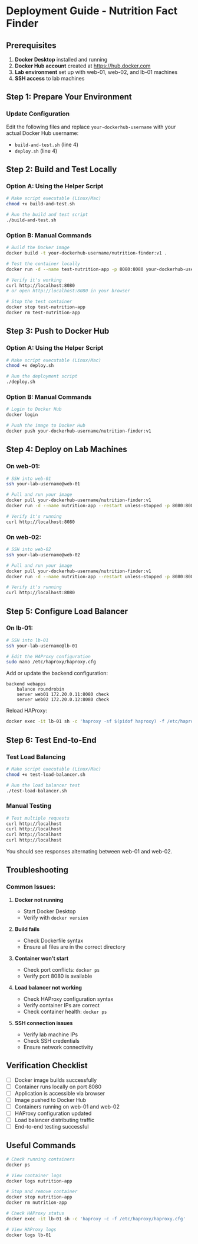 # Deployment Guide - Nutrition Fact Finder

## Prerequisites

1. **Docker Desktop** installed and running
2. **Docker Hub account** created at https://hub.docker.com
3. **Lab environment** set up with web-01, web-02, and lb-01 machines
4. **SSH access** to lab machines

## Step 1: Prepare Your Environment

### Update Configuration
Edit the following files and replace `your-dockerhub-username` with your actual Docker Hub username:

- `build-and-test.sh` (line 4)
- `deploy.sh` (line 4)

## Step 2: Build and Test Locally

### Option A: Using the Helper Script
```bash
# Make script executable (Linux/Mac)
chmod +x build-and-test.sh

# Run the build and test script
./build-and-test.sh
```

### Option B: Manual Commands
```bash
# Build the Docker image
docker build -t your-dockerhub-username/nutrition-finder:v1 .

# Test the container locally
docker run -d --name test-nutrition-app -p 8080:8080 your-dockerhub-username/nutrition-finder:v1

# Verify it's working
curl http://localhost:8080
# or open http://localhost:8080 in your browser

# Stop the test container
docker stop test-nutrition-app
docker rm test-nutrition-app
```

## Step 3: Push to Docker Hub

### Option A: Using the Helper Script
```bash
# Make script executable (Linux/Mac)
chmod +x deploy.sh

# Run the deployment script
./deploy.sh
```

### Option B: Manual Commands
```bash
# Login to Docker Hub
docker login

# Push the image to Docker Hub
docker push your-dockerhub-username/nutrition-finder:v1
```

## Step 4: Deploy on Lab Machines

### On web-01:
```bash
# SSH into web-01
ssh your-lab-username@web-01

# Pull and run your image
docker pull your-dockerhub-username/nutrition-finder:v1
docker run -d --name nutrition-app --restart unless-stopped -p 8080:8080 your-dockerhub-username/nutrition-finder:v1

# Verify it's running
curl http://localhost:8080
```

### On web-02:
```bash
# SSH into web-02
ssh your-lab-username@web-02

# Pull and run your image
docker pull your-dockerhub-username/nutrition-finder:v1
docker run -d --name nutrition-app --restart unless-stopped -p 8080:8080 your-dockerhub-username/nutrition-finder:v1

# Verify it's running
curl http://localhost:8080
```

## Step 5: Configure Load Balancer

### On lb-01:
```bash
# SSH into lb-01
ssh your-lab-username@lb-01

# Edit the HAProxy configuration
sudo nano /etc/haproxy/haproxy.cfg
```

Add or update the backend configuration:
```haproxy
backend webapps
    balance roundrobin
    server web01 172.20.0.11:8080 check
    server web02 172.20.0.12:8080 check
```

Reload HAProxy:
```bash
docker exec -it lb-01 sh -c 'haproxy -sf $(pidof haproxy) -f /etc/haproxy/haproxy.cfg'
```

## Step 6: Test End-to-End

### Test Load Balancing
```bash
# Make script executable (Linux/Mac)
chmod +x test-load-balancer.sh

# Run the load balancer test
./test-load-balancer.sh
```

### Manual Testing
```bash
# Test multiple requests
curl http://localhost
curl http://localhost
curl http://localhost
curl http://localhost
```

You should see responses alternating between web-01 and web-02.

## Troubleshooting

### Common Issues:

1. **Docker not running**
   - Start Docker Desktop
   - Verify with `docker version`

2. **Build fails**
   - Check Dockerfile syntax
   - Ensure all files are in the correct directory

3. **Container won't start**
   - Check port conflicts: `docker ps`
   - Verify port 8080 is available

4. **Load balancer not working**
   - Check HAProxy configuration syntax
   - Verify container IPs are correct
   - Check container health: `docker ps`

5. **SSH connection issues**
   - Verify lab machine IPs
   - Check SSH credentials
   - Ensure network connectivity

## Verification Checklist

- [ ] Docker image builds successfully
- [ ] Container runs locally on port 8080
- [ ] Application is accessible via browser
- [ ] Image pushed to Docker Hub
- [ ] Containers running on web-01 and web-02
- [ ] HAProxy configuration updated
- [ ] Load balancer distributing traffic
- [ ] End-to-end testing successful

## Useful Commands

```bash
# Check running containers
docker ps

# View container logs
docker logs nutrition-app

# Stop and remove container
docker stop nutrition-app
docker rm nutrition-app

# Check HAProxy status
docker exec -it lb-01 sh -c 'haproxy -c -f /etc/haproxy/haproxy.cfg'

# View HAProxy logs
docker logs lb-01
``` 